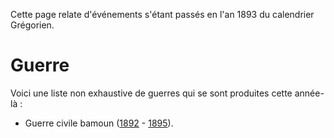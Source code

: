 <!-- TITLE: 1893 -->
<!-- SUBTITLE: Événements datant de 1893 (calendrier Grégorien) -->

Cette page relate d'événements s'étant passés en l'an 1893 du calendrier Grégorien.

# Guerre
Voici une liste non exhaustive de guerres qui se sont produites cette année-là :
* Guerre civile bamoun ([1892](/histoire/date/calendrier-gregorien/par-annee/1892) - [1895](/histoire/date/calendrier-gregorien/par-annee/1895)).
